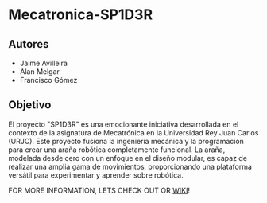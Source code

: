 # Mecatronica-SP1D3R
## Autores
* Jaime Avilleira
* Alan Melgar
* Francisco Gómez
## Objetivo
El proyecto "SP1D3R" es una emocionante iniciativa desarrollada en el contexto de la asignatura de Mecatrónica en la Universidad Rey Juan Carlos (URJC). Este proyecto fusiona la ingeniería mecánica y la programación para crear una araña robótica completamente funcional. La araña, modelada desde cero con un enfoque en el diseño modular, es capaz de realizar una amplia gama de movimientos, proporcionando una plataforma versátil para experimentar y aprender sobre robótica.

FOR MORE INFORMATION, LETS CHECK OUT OR [WIKI](https://github.com/avilleira/Mecatronica-SP1D3R/wiki)!
